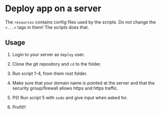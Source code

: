 
Deploy app on a server
====================================

The `resources` contains config files used by the scripts. Do not change the `<...>` tags in them! The scripts does that.



## Usage

1. Login to your server as `deploy` user.

2. Clone the git repository and `cd` to the folder.

3. Run script 1-4, from them root folder.

4. Make sure that your domain name is pointed at the server and that the security group/firewall allows https and https traffic.

5. PS! Run script 5 with `sudo` and give input when asked for.

6. Profit!!